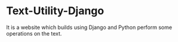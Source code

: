 # Text-Utility-Django
It is a website which builds using Django and Python perform some operations on the text.

